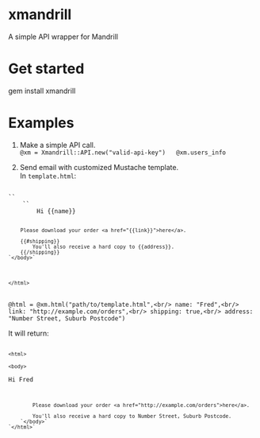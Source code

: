 xmandrill
=========

A simple API wrapper for Mandrill
  
# Get started  
gem install xmandrill  

# Examples  
1. Make a simple API call.  
``@xm = Xmandrill::API.new("valid-api-key")  
@xm.users_info``  

2. Send email with customized Mustache template.  
In ``template.html``:  
<code>  
`<html>`  
	`<body>`  
		Hi {{name}}  

		Please download your order <a href="{{link}}">here</a>.  

		{{#shipping}}  
			You'll also receive a hard copy to {{address}}.  
		{{/shipping}}  
	`</body>`  
`</html>`  
</code>  
``@html = @xm.html("path/to/template.html",<br/>
					name: "Fred",<br/>
					link: "http://example.com/orders",<br/>
					shipping: true,<br/>
					address: "Number Street, Suburb Postcode")``  

It will return:  
<code>  
	`<html>`  
		`<body>`  
			Hi Fred  

			Please download your order <a href="http://example.com/orders">here</a>.  

			You'll also receive a hard copy to Number Street, Suburb Postcode.  
		`</body>`   
	`</html>`  
</code>  